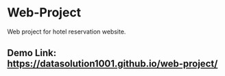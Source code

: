 # Web-Project
Web project for hotel reservation website.
## Demo Link: https://datasolution1001.github.io/web-project/
